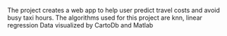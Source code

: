 The project creates a web app to help user predict travel costs and avoid busy taxi hours. 
The algorithms used for this project are knn, linear regression
Data visualized by CartoDb and Matlab
